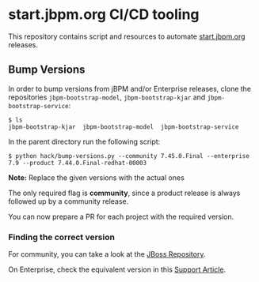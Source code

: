 # start.jbpm.org CI/CD tooling

This repository contains script and resources to automate [start.jbpm.org](https://start.jbpm.org) releases.

## Bump Versions

In order to bump versions from jBPM and/or Enterprise releases, clone the repositories `jbpm-bootstrap-model`, `jbpm-bootstrap-kjar` and `jbpm-bootstrap-service`:

```shell
$ ls
jbpm-bootstrap-kjar  jbpm-bootstrap-model  jbpm-bootstrap-service
```

In the parent directory run the following script:

```shell
$ python hack/bump-versions.py --community 7.45.0.Final --enterprise 7.9 --product 7.44.0.Final-redhat-00003
```

**Note:** Replace the given versions with the actual ones

The only required flag is **community**, since a product release is always followed up by a community release.

You can now prepare a PR for each project with the required version.

### Finding the correct version

For community, you can take a look at the [JBoss Repository](https://repository.jboss.org/nexus/index.html#nexus-search;gav~org.jbpm~jbpm-workitems~~~).

On Enterprise, check the equivalent version in this [Support Article](https://access.redhat.com/articles/3463751).
